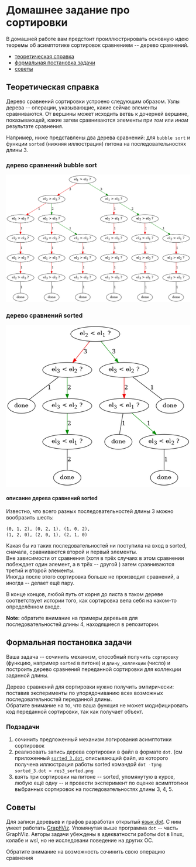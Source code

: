 # Домашнее задание про сортировки

В домашней работе вам предстоит проиллюстрировать основную идею теоремы об асимптотике сортировок сравнением -- дерево сравнений.
* [теоретическая справка](#теоретическая-справка)
* [формальная постановка задачи](#формальная-постановка-задачи)
* [советы](#советы)
## Теоретическая справка
Дерево сравнений сортировки устроено следующим образом.
Узлы дерева -- операции, указывающие, какие сейчас элементы сравниваются. 
От вершины может исходить ветвь к дочерней вершине, показывающей, какие затем сравниваются элементы при *том* или *ином* результате сравнения.

Например, ниже представлены два дерева сравнений: для `bubble sort` и функции `sorted` (нижняя иллюстрация) питона на последовательностях длины 3.

### дерево сравнений bubble sort
![bubble sort tree on sequence of length 3](res3_bub.png)

### дерево сравнений sorted
![sorted sort tree on sequence of length 3](res3_sorted.png)

#### описание дерева сравнений sorted
Известно, что всего разных последовательностей длины 3 можно вообразить шесть: 
```
(0, 1, 2), (0, 2, 1), (1, 0, 2), 
(1, 2, 0), (2, 0, 1), (2, 1, 0)
```
Какая бы из таких последовательностей ни поступила на вход в sorted, сначала, сравниваются второй и первый элементы.  
Вне зависимости от сравнения (хотя в трёх случаях в этом сравнении побеждает один элемент, а в трёх -- другой ) затем сравниваются третий и второй элементы.  
Иногда после этого сортировка больше не производит сравнений, а иногда -- делает ещё пару.

В конце концов, любой путь от корня до листа в таком дереве соответствует истории того, как сортировка вела себя на каком-то определённом входе.

**Note:** обратите внимание на примеры деревьев для последовательностей длины 4, находящиеся в репозитории.

## Формальная постановка задачи
Ваша задача -- сочинить механизм, способный получить `сортировку` (функцию, например `sorted` в питоне) и `длину_коллекции` (число) и построить дерево сравнений переданной сортировки для коллекции заданной длины.

Дерево сравнений для сортировки нужно получить эмпирически: поставив эксперименты по упорядочиванию всех возможных последовательностей переданной длины.  
Обратите внимание на то, что ваша функция не может модифицировать код переданной сортировки, так как получает объект.

### Подзадачи
1. сочинить предложенный механизм логирования асимптотики сортировок
2. реализовать запись дерева сортировки в файл в формате `dot`. (см приложенный [`sorted_3.dot`](sorted_3.dot), описывающий файл, из которого получена иллюстрация работы sorted командой `dot -Tpng sorted_3.dot > res3_sorted.png`
3. взять три сортировки на питоне -- sorted, упомянутую в курсе, любую ещё одну  -- и провести эксперимент по оценке асимптотики выбранных сортировок на последовательностях длины 3, 4, 5.

## Советы
Для записи деревьев и графов разработан открытый [язык *dot*](https://www.graphviz.org/pdf/dotguide.pdf). С ним умеет работать [GraphViz](https://www.graphviz.org/about/). Упомянутая выше программа `dot` -- часть GraphViz. Авторы задачи убеждены в адекватности работы dot в linux, колабе и wsl, но не исследовани поведение на других ОС.

Обратите внимание на возможность сочинить свою операцию сравнения
